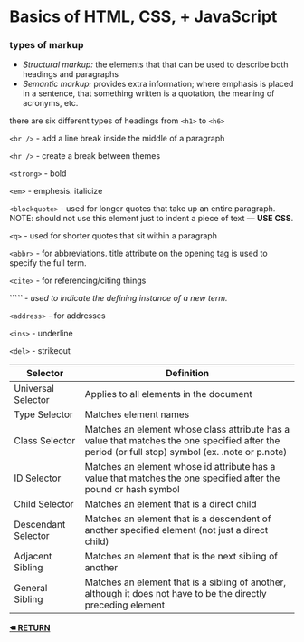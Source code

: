 # Basics of HTML, CSS, + JavaScript

### types of markup
- *Structural markup:* the elements that that can be used to describe both headings and paragraphs
- *Semantic markup:* provides extra information; where emphasis is placed in a sentence, that something written is a quotation, the meaning of acronyms, etc. 

there are six different types of headings from ```<h1>``` to ```<h6>```

```<br />``` - add a line break inside the middle of a paragraph 

```<hr />``` - create a break between themes

```<strong>``` - bold

```<em>``` - emphesis. italicize 

```<blockquote>``` - used for longer quotes that take up an entire paragraph.     NOTE: should not use this element just to indent a piece of text — **USE CSS**.

```<q>``` - used for shorter quotes that sit within a paragraph

```<abbr>``` - for abbreviations. title attribute on the opening tag is used to specify the full term.

```<cite>``` - for referencing/citing things 

```<dfn>`` - used to indicate the defining instance of a new term.

```<address>``` - for addresses

```<ins>``` - underline

```<del>``` - strikeout

|    Selector            |       Definition     |
|------------------------|----------------------|
|Universal Selector      | Applies to all elements in the document|
|Type Selector           | Matches element names|
|Class Selector          | Matches an element whose class attribute has a value that matches the one specified after the period (or full stop) symbol (ex. .note or p.note)|
|ID Selector             |Matches an element whose id attribute has a value that matches the one specified after the pound or hash symbol| 
|Child Selector          |Matches an element that is a direct child|
|Descendant Selector     |Matches an element that is a descendent of another specified element (not just a direct child)|
|Adjacent Sibling        |Matches an element that is the next sibling of another|
|General Sibling         |Matches an element that is a sibling of another, although it does not have to be the directly preceding element|

**[🠴 RETURN](README.md)**